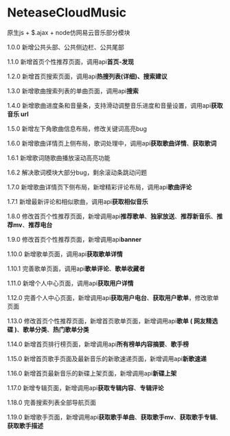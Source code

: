 ﻿# NeteaseCloudMusic
原生js + $.ajax + node仿网易云音乐部分模块

1.0.0 新增公共头部、公共侧边栏、公共尾部

1.1.0	新增首页个性推荐页面，调用api**首页-发现**

1.2.0	新增首页搜索页面，调用api**热搜列表(详细)、搜索建议**

1.3.0 新增歌曲搜索列表的单曲页面，调用api**搜索**

1.4.0 新增歌曲进度条和音量条，支持滑动调整音乐进度和音量设置，调用api**获取音乐 url**

1.5.0 新增左下角歌曲信息布局，修改关键词高亮bug

1.6.0 新增歌曲详情页上侧布局，歌词处理中，调用api**获取歌曲详情**、**获取歌词**

1.6.1 新增歌词随歌曲播放滚动高亮功能

1.6.2 解决歌词模块大部分bug，剩余滚动条跳动问题

1.7.0 新增歌曲详情页下侧布局，新增精彩评论布局，调用api**歌曲评论**

1.7.1 新增最新评论和相似歌曲，调用api**获取相似音乐**

1.8.0 修改首页个性推荐页面，新增调用api**推荐歌单**、**独家放送**、**推荐新音乐**、**推荐mv**、**推荐电台**

1.9.0 修改首页个性推荐页面，新增调用api**banner**

1.10.0 新增歌单页面，调用api**获取歌单详情**

1.10.1 完善歌单页面，调用api**歌单评论**、**歌单收藏者**

1.11.0 新增个人中心页面，调用api**获取用户详情**

1.12.0 完善个人中心页面，新增调用api**获取用户电台**、**获取用户歌单**，修改歌单页面

1.13.0 修改首页个性推荐页面，新增首页歌单页面，新增调用api**歌单 ( 网友精选碟 )**、**歌单分类**、**热门歌单分类**

1.14.0 新增首页排行榜页面，新增调用api**所有榜单内容摘要**、**歌手榜**

1.15.0 新增首页歌手页面及最新音乐的新歌速递页面，新增调用api**新歌速递**

1.16.0 新增首页最新音乐的新碟上架页面，新增调用api**新碟上架**

1.17.0 新增专辑页面，新增调用api**获取专辑内容**、**专辑评论**

1.18.0 完善搜索列表全部导航页面

1.19.0 新增歌手页面，新增调用api**获取歌手单曲**、**获取歌手mv**、**获取歌手专辑**、**获取歌手描述**